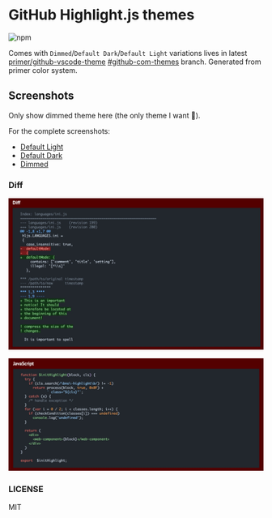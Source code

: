 # GitHub Highlight.js themes

![npm](https://badgen.net/npm/v/@yukaii/github-highlightjs-themes)

Comes with `Dimmed`/`Default Dark`/`Default Light` variations lives in latest [primer/github-vscode-theme](https://github.com/primer/github-vscode-theme/) [#github-com-themes](https://github.com/primer/github-vscode-theme/tree/github-com-themes) branch. Generated from primer color system.

## Screenshots

Only show dimmed theme here (the only theme I want 🤣).

For the complete screenshots:

- [Default Light](./docs/GitHub_Light_Default.jpeg)
- [Default Dark](./docs/GitHub_Dark_Default.jpeg)
- [Dimmed](./docs/GitHub_Dimmed.jpeg)

### Diff

![diff_dimmed](./docs/diff_dimmed.png)

![javascript_dimmed](./docs/javascript_dimmed.png)

### LICENSE

MIT
